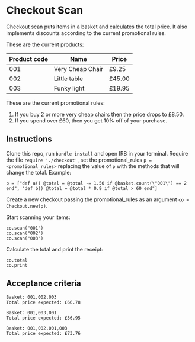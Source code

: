 # Checkout Scan

Checkout scan puts items in a basket and calculates the total price. It also implements discounts according to the current promotional rules.

These are the current products:

| Product code | Name             | Price  |
| ------------ | ---------------- | ------ |
| 001          | Very Cheap Chair | £9.25  |
| 002          | Little table     | £45.00 |
| 003          | Funky light      | £19.95 |

These are the current promotional rules:

1. If you buy 2 or more very cheap chairs then the price drops to £8.50.
2. If you spend over £60, then you get 10% off of your purchase.

## Instructions

Clone this repo, run `bundle install` and open IRB in your terminal. Require the file `require './checkout'`, set the promotional_rules `p = <promotional_rules>` replacing the value of `p` with the methods that will change the total. Example:

```
p = ["def a() @total = @total -= 1.50 if @basket.count(\"001\") == 2 end", "def b() @total = @total * 0.9 if @total > 60 end"]
```

Create a new checkout passing the promotional_rules as an argument `co = Checkout.new(p)`.

Start scanning your items:

```
co.scan("001")
co.scan("002")
co.scan("003")
```

Calculate the total and print the receipt:

```
co.total
co.print
```

## Acceptance criteria

```
Basket: 001,002,003
Total price expected: £66.78

Basket: 001,003,001
Total price expected: £36.95

Basket: 001,002,001,003
Total price expected: £73.76
```

